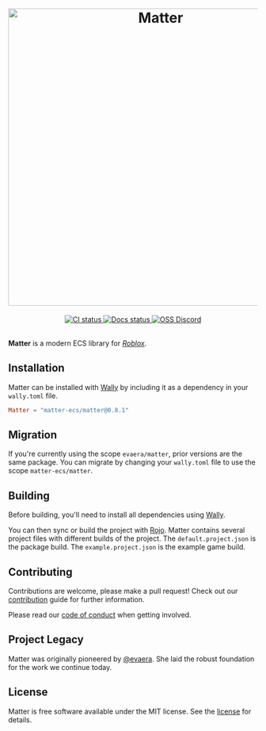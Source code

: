 <div align="center">
	<h1>
    <img src=".moonwave/static/logo.svg" alt="Matter" width="600" />
  </h1>
</div>
<div align="center">
	<a href="https://github.com/matter-ecs/matter/actions/workflows/ci.yaml">
		<img src="https://github.com/matter-ecs/matter/actions/workflows/ci.yaml/badge.svg" alt="CI status">
	</a>
  <a href="https://matter-ecs.github.io/matter/">
		<img src="https://github.com/matter-ecs/matter/actions/workflows/docs.yaml/badge.svg" alt="Docs status">
	</a>
  <a href="https://discord.gg/6cvzthZC4X">
    <img src="https://dcbadge.vercel.app/api/server/6cvzthZC4X?style=flat" alt="OSS Discord">
  </a>
</div>
<br>

**Matter** is a modern ECS library for _[Roblox]_.

[roblox]: https://www.roblox.com/

## Installation

Matter can be installed with [Wally] by including it as a dependency in your
`wally.toml` file.

```toml
Matter = "matter-ecs/matter@0.8.1"
```

## Migration

If you're currently using the scope `evaera/matter`, prior versions are the same
package. You can migrate by changing your `wally.toml` file to use the scope
`matter-ecs/matter`.

## Building

Before building, you'll need to install all dependencies using [Wally].

You can then sync or build the project with [Rojo]. Matter contains several
project files with different builds of the project. The `default.project.json`
is the package build. The `example.project.json` is the example game build.

[rojo]: https://rojo.space/
[wally]: https://wally.run/

## Contributing

Contributions are welcome, please make a pull request! Check out our
[contribution] guide for further information.

Please read our [code of conduct] when getting involved.

[contribution]: CONTRIBUTING.md
[code of conduct]: CODE_OF_CONDUCT.md

## Project Legacy

Matter was originally pioneered by [@evaera](https://www.github.com/evaera). She
laid the robust foundation for the work we continue today.

## License

Matter is free software available under the MIT license. See the [license] for
details.

[license]: LICENSE.md
